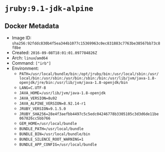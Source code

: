 # `jruby:9.1-jdk-alpine`

## Docker Metadata

- Image ID: `sha256:92fddc830b4f5ea344b1077c15369963c0ec831883c7763be38567bb73c8f8be`
- Created: `2016-09-08T18:01:01.097784826Z`
- Arch: `linux`/`amd64`
- Command: `["irb"]`
- Environment:
  - `PATH=/usr/local/bundle/bin:/opt/jruby/bin:/usr/local/sbin:/usr/local/bin:/usr/sbin:/usr/bin:/sbin:/bin:/usr/lib/jvm/java-1.8-openjdk/jre/bin:/usr/lib/jvm/java-1.8-openjdk/bin`
  - `LANG=C.UTF-8`
  - `JAVA_HOME=/usr/lib/jvm/java-1.8-openjdk`
  - `JAVA_VERSION=8u92`
  - `JAVA_ALPINE_VERSION=8.92.14-r1`
  - `JRUBY_VERSION=9.1.5.0`
  - `JRUBY_SHA256=28e4f3aefbb4497c5c5edc04246778b3305105c3d3d6de11be067826cc5bb766`
  - `GEM_HOME=/usr/local/bundle`
  - `BUNDLE_PATH=/usr/local/bundle`
  - `BUNDLE_BIN=/usr/local/bundle/bin`
  - `BUNDLE_SILENCE_ROOT_WARNING=1`
  - `BUNDLE_APP_CONFIG=/usr/local/bundle`
